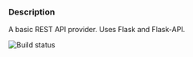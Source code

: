 ### Description
A basic REST API provider.
Uses Flask and Flask-API.

![Build status](https://api.travis-ci.org/bbenzikry/flask-azure-scaffold.svg?branch=master)
